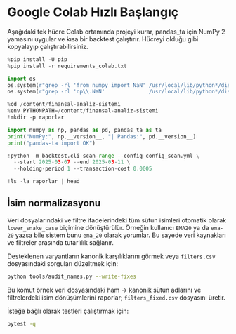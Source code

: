 # Google Colab Hızlı Başlangıç

Aşağıdaki tek hücre Colab ortamında projeyi kurar, pandas_ta için NumPy 2 yamasını uygular ve kısa bir backtest çalıştırır. Hücreyi olduğu gibi kopyalayıp çalıştırabilirsiniz.

```python
%pip install -U pip
%pip install -r requirements_colab.txt

import os
os.system(r"grep -rl 'from numpy import NaN' /usr/local/lib/python*/dist-packages/pandas_ta | xargs -r sed -i 's/from numpy import NaN/from numpy import nan/g'")
os.system(r"grep -rl 'np\\.NaN'              /usr/local/lib/python*/dist-packages/pandas_ta | xargs -r sed -i 's/np\\.NaN/np.nan/g'")

%cd /content/finansal-analiz-sistemi
%env PYTHONPATH=/content/finansal-analiz-sistemi
!mkdir -p raporlar

import numpy as np, pandas as pd, pandas_ta as ta
print("NumPy:", np.__version__, "| Pandas:", pd.__version__)
print("pandas-ta import OK")

!python -m backtest.cli scan-range --config config_scan.yml \
  --start 2025-03-07 --end 2025-03-11 \
  --holding-period 1 --transaction-cost 0.0005

!ls -la raporlar | head
```

## İsim normalizasyonu

Veri dosyalarındaki ve filtre ifadelerindeki tüm sütun isimleri otomatik olarak
`lower_snake_case` biçimine dönüştürülür. Örneğin kullanıcı `EMA20` ya da
`ema-20` yazsa bile sistem bunu `ema_20` olarak yorumlar. Bu sayede veri
kaynakları ve filtreler arasında tutarlılık sağlanır.

Desteklenen varyantların kanonik karşılıklarını görmek veya `filters.csv`
dosyasındaki sorguları düzeltmek için:

```bash
python tools/audit_names.py --write-fixes
```

Bu komut örnek veri dosyasındaki ham → kanonik sütun adlarını ve filtrelerdeki
isim dönüşümlerini raporlar; `filters_fixed.csv` dosyasını üretir.

İsteğe bağlı olarak testleri çalıştırmak için:

```bash
pytest -q
```
